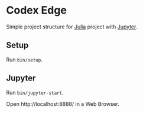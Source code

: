 # Codex Edge

Simple project structure for [Julia](http://julialang.org/) project with [Jupyter](http://jupyter.org/).

## Setup

Run `bin/setup`.

## Jupyter

Run `bin/jupyter-start`.

Open http://localhost:8888/ in a Web Browser.
